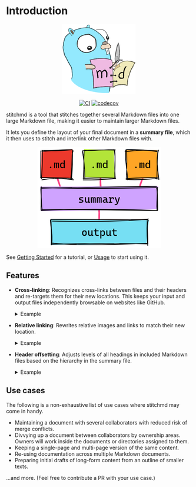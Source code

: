 # Introduction

<div align="center">

[![Logo](images/logo.png)](images/logo.png)

[![CI](https://github.com/abhinav/stitchmd/actions/workflows/ci.yml/badge.svg)](https://github.com/abhinav/stitchmd/actions/workflows/ci.yml)
[![codecov](https://codecov.io/gh/abhinav/stitchmd/branch/main/graph/badge.svg?token=MBOK2PHS0X)](https://codecov.io/gh/abhinav/stitchmd)

</div>

stitchmd is a tool that stitches together several Markdown files
into one large Markdown file,
making it easier to maintain larger Markdown files.

It lets you define the layout of your final document in a **summary file**,
which it then uses to stitch and interlink other Markdown files with.

<div align="center">

![Flow diagram](images/flow.png)

</div>

See [Getting Started](start.md) for a tutorial,
or [Usage](usage.md) to start using it.

## Features

- **Cross-linking**:
  Recognizes cross-links between files and their headers
  and re-targets them for their new locations.
  This keeps your input and output files
  independently browsable on websites like GitHub.

    <details>
    <summary>Example</summary>

    **Input**

    ```markdown
    [Install](install.md) the program.
    See also, [Overview](#overview).
    ```

    **Output**

    ```markdown
    [Install](#install) the program.
    See also, [Overview](#overview).
    ```

    </details>

- **Relative linking**:
  Rewrites relative images and links to match their new location.

    <details>
    <summary>Example</summary>

    **Input**

    ```markdown
    ![Graph](images/graph.png)
    ```

    **Output**

    ```markdown
    ![Graph](docs/images/graph.png)
    ```

    </details>

- **Header offsetting**:
  Adjusts levels of all headings in included Markdown files
  based on the hierarchy in the summary file.

    <details>
    <summary>Example</summary>

    **Input**

    ```markdown
    - [Introduction](intro.md)
      - [Installation](install.md)
    ```

    **Output**

    ```markdown
    # Introduction

    <!-- contents of intro.md -->

    ## Installation

    <!-- contents of install.md -->
    ```

    </details>


## Use cases

The following is a non-exhaustive list of use cases
where stitchmd may come in handy.

- Maintaining a document with several collaborators
  with reduced risk of merge conflicts.
- Divvying up a document between collaborators by ownership areas.
  Owners will work inside the documents or directories assigned to them.
- Keeping a single-page and multi-page version of the same content.
- Re-using documentation across multiple Markdown documents.
- Preparing initial drafts of long-form content
  from an outline of smaller texts.

...and more.
(Feel free to contribute a PR with your use case.)
